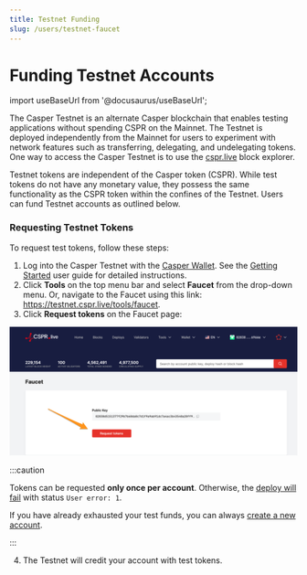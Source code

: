 ```yaml
---
title: Testnet Funding
slug: /users/testnet-faucet
---
```


# Funding Testnet Accounts

import useBaseUrl from '@docusaurus/useBaseUrl';

The Casper Testnet is an alternate Casper blockchain that enables testing applications without spending CSPR on the Mainnet. The Testnet is deployed independently from the Mainnet for users to experiment with network features such as transferring, delegating, and undelegating tokens. One way to access the Casper Testnet is to use the [cspr.live](https://testnet.cspr.live/) block explorer. 

Testnet tokens are independent of the Casper token (CSPR). While test tokens do not have any monetary value, they possess the same functionality as the CSPR token within the confines of the Testnet. Users can fund Testnet accounts as outlined below. 

### Requesting Testnet Tokens 

To request test tokens, follow these steps:

1. Log into the Casper Testnet with the [Casper Wallet](https://www.casperwallet.io/). See the [Getting Started](https://www.casperwallet.io/user-guide/getting-started) user guide for detailed instructions.
2. Click **Tools** on the top menu bar and select **Faucet** from the drop-down menu. Or, navigate to the Faucet using this link: https://testnet.cspr.live/tools/faucet.
3. Click **Request tokens** on the Faucet page:

![Faucet](./testnet-faucet/faucet-function.png)

:::caution

Tokens can be requested **only once per account**. Otherwise, the [deploy will fail](https://testnet.cspr.live/deploy/f0f6b25db767d1a6c2244324661d853ad7d4766f8489d81c36b5e2c9d982891e) with status `User error: 1`.

If you have already exhausted your test funds, you can always [create a new account](../../developers/prerequisites.md#creating-an-account).

:::

4. The Testnet will credit your account with test tokens.
